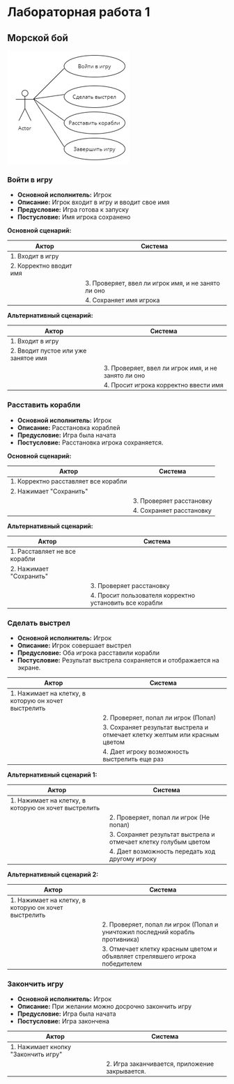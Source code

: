 # Лабораторная работа 1
## Морской бой
![diagram](images/l1.png)
### Войти в игру
- **Основной исполнитель:**  Игрок
- **Описание:** Игрок входит в игру и вводит свое имя
- **Предусловие:** Игра готова к запуску
- **Постусловие:** Имя игрока сохранено


**Основной сценарий:**

| Актор                   | Система                                             |
|-------------------------|-----------------------------------------------------|
| 1. Входит в игру        |
| 2. Корректно вводит имя |
|                         | 3. Проверяет, ввел ли игрок имя, и не занято ли оно |
|                         | 4. Сохраняет имя игрока                             |

**Альтернативный сценарий:**

| Актор                                | Система                                             |
|--------------------------------------|-----------------------------------------------------|
| 1. Входит в игру                     |                                                     |
| 2. Вводит пустое или уже занятое имя |                                                     |
|                                      | 3. Проверяет, ввел ли игрок имя, и не занято ли оно |
| | 4. Просит игрока корректно ввести имя               |

### Расставить корабли
- **Основной исполнитель:** Игрок
- **Описание:** Расстановка кораблей
- **Предусловие:** Игра была начата
- **Постусловие:** Расстановка игрока сохраняется. 

**Основной сценарий:**

| Актор                      | Система                  |
|----------------------------|--------------------------|
| 1. Корректно расставляет все корабли |                          |
| 2. Нажимает "Сохранить"    |                          |
|                            | 3. Проверяет расстановку |
|                            | 4. Сохраняет расстановку |

**Альтернативный сценарий:**

| Актор                         | Система                                       |
|-------------------------------|-----------------------------------------------|
| 1. Расставляет не все корабли |                                               |
| 2. Нажимает "Сохранить"       |                                               |
|                               | 3. Проверяет расстановку                      |
|                               | 4. Просит пользователя корректно установить все корабли |

### Сделать выстрел
- **Основной исполнитель:** Игрок
- **Описание:** Игрок совершает выстрел
- **Предусловие:** Оба игрока расставили корабли
- **Постусловие:** Результат выстрела сохраняется и отображается на экране.

| Актор                                               | Система                                                     |
|-----------------------------------------------------|-------------------------------------------------------------|
| 1. Нажимает на клетку, в которую он хочет выстрелить |                                                             |
|                            | 2. Проверяет, попал ли игрок (Попал)                        |
|                                                     | 3. Сохраняет результат выстрела и отмечает клетку желтым или красным цветом |
|                                                     | 4. Дает игроку возможность выстрелить еще раз               |

**Альтернативный сценарий 1:**

| Актор                                               | Система                                                  |
|-----------------------------------------------------|----------------------------------------------------------|
| 1. Нажимает на клетку, в которую он хочет выстрелить |                                                          |
|                            | 2. Проверяет, попал ли игрок (Не попал)                  |
|                                                     | 3. Сохраняет результат выстрела и отмечает клетку голубым цветом |
|                                                     | 4. Дает возможность передать ход другому игроку                      |

**Альтернативный сценарий 2:**

| Актор                                               | Система                                                                       |
|-----------------------------------------------------|-------------------------------------------------------------------------------|
| 1. Нажимает на клетку, в которую он хочет выстрелить |                                                                               |
|                            | 2. Проверяет, попал ли игрок (Попал и уничтожил последний корабль противника) |
|                                                     | 3. Отмечает клетку красным цветом и объявляет стрелявшего игрока победителем       |


### Закончить игру
- **Основной исполнитель:** Игрок
- **Описание:** При желании можно досрочно закончить игру
- **Предусловие:** Игра была начата
- **Постусловие:** Игра закончена

| Актор                               | Система                                 |
|-------------------------------------|-----------------------------------------|
| 1. Нажимает кнопку "Закончить игру" |                                         |
|                                     | 2. Игра заканчивается, приложение закрывается.|